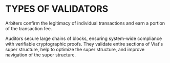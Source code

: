 # TYPES OF VALIDATORS

Arbiters confirm the legitimacy of individual transactions and earn a portion of the transaction fee.

Auditors secure large chains of blocks, ensuring system-wide compliance with verifiable cryptographic proofs. They validate entire sections of Viat's super structure, help to optimize the super structure, and improve navigation of the super structure.

